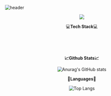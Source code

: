 ![header](https://capsule-render.vercel.app/api?type=waving&color=gradient&height=300&section=header&text=Good%20to%20see%20you%20🤗&desc=I'm%20Seonghan%20Min%20:%20%29&fontSize=60&fontAlignY=40&descSize=25&descAlignY=58&animation=fadeIn)

<div align="center">
    <img src="https://hits.seeyoufarm.com/api/count/incr/badge.svg?url=https%3A%2F%2Fgithub.com%2F8ugust&count_bg=%2379C83D&title_bg=%23555555&icon=ghostery.svg&icon_color=%23FFFFFF&title=hits&edge_flat=false" />
</div>

<p align="center">💻<b>Tech Stack</b>💻</p>

<br />
<br />
<br />

<div align="center">

<p><b>📈Github Stats📈</b></p>

![Anurag's GitHub stats](https://github-readme-stats.vercel.app/api?username=8ugust&show_icons=true&theme=gruvbox)

<p><b>📕Languages📕</b></p>

![Top Langs](https://github-readme-stats.vercel.app/api/top-langs/?username=8ugust&layout=compact&theme=gruvbox)

</div>